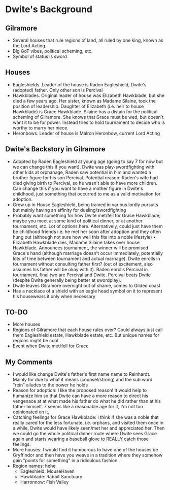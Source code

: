 # Dwite's Background

## Gilramore

- Several houses that rule regions of land, all ruled by one king, known as the
  Lord Acting.
- Big GoT vibes, political scheming, etc.
- Symbol of status is sword

## Houses

- Eagleshields. Leader of the house is Raden Eagleshield, Dwite's (adopted)
  father. Only other son is Percival
- Hawkblades. Original leader of house was Elizabeth Hawkblade, but she died a
  few years ago. Her sister, known as Madame Silaine, took the position of
  leadership. Daughter of Elizabeth (i.e. heir to house Hawkblade) is Grace
  Hawkblade. Silaine has a distain for the political scheming of Gilramore. She
  knows that Grace must be wed, but doesn't want it to be for power. Instead
  tries to hold tournament to decide who is worthy to marry her niece.
- Heronbows. Leader of house is Malron Heronbow, current Lord Acting

## Dwite's Backstory in Gilramore

- Adopted by Raden Eagleshield at young age (going to say 7 for now but we can
  change this if you want). Dwite was play-swordfighting with other kids at
  orphanage, Raden saw potential in him and wanted a brother figure for his son
  Percival. Potential reason: Raden's wife had died giving birth to Percival, so
  he wasn't able to have more children. Can change this if you want to have a
  mother figure in Dwite's childhood, just something that occurred to me as a
  valid motivation for adoption.
- Grew up in House Eagleshield, being trained in various lordly pursuits but
  mainly having an affinity for dueling/swordfighting
- Probably want something for how Dwite met/fell for Grace Hawkblade; maybe you
  meet at some kind of political dinner, or at another tournament, etc. Lot of
  options here. Alternatively, could just have them be childhood friends i.e. he
  met her soon after adoption and they often hung out (although not sure how
  well this fits into a noble lifestyle) • Elizabeth Hawkblade dies, Madame
  Silaine takes over house Hawkblade. Announces tournament, the winner will be
  promised Grace's hand (although marriage doesn't occur immediately,
  potentially lots of time between tournament and actual marriage). Dwite
  enrolls in tournament without consulting father first? (out of excitement,
  also assumes his father will be okay with it). Raden enrolls Percival in
  tournament, final two are Percival and Dwite. Percival beats Dwite (despite
  Dwite generally being better at swordplay).
- Dwite leaves Gilramore overnight out of shame, comes to Gilded coast
- Has a necklace of a shield with an eagle head symbol on it to represent his
  housewears it only when necessary

## TO-DO

- More houses
- Regions of Gilramore that each house rules over? Could always just call them
  Eagleshield estate, Hawkblade estate, etc. But unique names for regions might
  be cool
- Event when Dwite met/fell for Grace

## My Comments

- I would like change Dwite's father's first name name to Reinhardt. Mainly for
  due to what it means (counsel/strong) and the sub word "rein" alludes to the
  power he holds
- Reason for adoption: I like the proposed reason! It would help to humanize him
  so that Dwite can have a more reason to direct his vengenace at at what made
  his father do what he did rather than at his father himself. 7 seems like a
  reasonable age for it, I'm not too opinionated on it,
- Catching feelings for Grace Hawkblade: I think if she was a noble that really
  cared for the less fortunate, i.e. orphans, and visited them once in a while,
  Dwite would have likely seen/met her and appreciated her. Then we could go the
  whole political dinner route where Dwite sees Grace again and starts wearing a
  baseball glove to REALLY catch those feelings.
- More houses: I would find it humourous to have one of the houses be Gryffindor
  and then have you weave in a tradition where they somehow gain "points for
  something" in a ridiculous fashion.
- Region names: hehe
  - Eagleshield: MouseHaven
  - Hawkblade: Rabbit Sanctuary
  - Harronnow: Fish Valley

